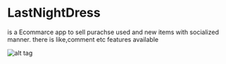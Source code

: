 # LastNightDress
is a Ecommarce app to sell purachse used and new items with socialized manner. there is like,comment etc features available

![alt tag](https://www.dropbox.com/home?preview=swap_checkout_first_step.png "Description goes here")
